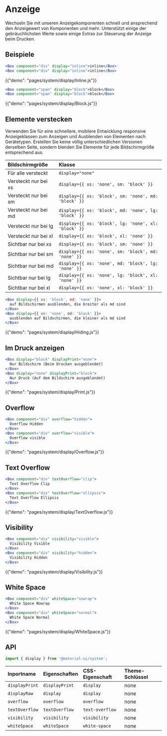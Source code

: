 # Anzeige

<p class="description">Wechseln Sie mit unseren Anzeigekomponenten schnell und ansprechend den Anzeigewert von Komponenten und mehr. Unterstützt einige der gebräuchlichsten Werte sowie einige Extras zur Steuerung der Anzeige beim Drucken.</p>

## Beispiele

```jsx
<Box component="div" display="inline">inline</Box>
<Box component="div" display="inline">inline</Box>
```

{{"demo": "pages/system/display/Inline.js"}}

```jsx
<Box component="span" display="block">block</Box>
<Box component="span" display="block">block</Box>
```

{{"demo": "pages/system/display/Block.js"}}

## Elemente verstecken

Verwenden Sie für eine schnellere, mobilere Entwicklung responsive Anzeigeklassen zum Anzeigen und Ausblenden von Elementen nach Gerätetypen. Erstellen Sie keine völlig unterschiedlichen Versionen derselben Seite, sondern blenden Sie Elemente für jede Bildschirmgröße entsprechend aus.

| Bildschirmgröße      | Klasse                                               |
|:-------------------- |:---------------------------------------------------- |
| Für alle versteckt   | `display="none"`                                     |
| Versteckt nur bei xs | `display={{ xs: 'none', sm: 'block' }}`              |
| Versteckt nur bei sm | `display={{ xs: 'block', sm: 'none', md: 'block' }}` |
| Versteckt nur bei md | `display={{ xs: 'block', md: 'none', lg: 'block' }}` |
| Versteckt nur bei lg | `display={{ xs: 'block', lg: 'none', xl: 'block' }}` |
| Versteckt nur bei xl | `display={{ xs: 'block', xl: 'none' }}`              |
| Sichtbar nur bei xs  | `display={{ xs: 'block', sm: 'none' }}`              |
| Sichtbar nur bei sm  | `display={{ xs: 'none', sm: 'block', md: 'none' }}`  |
| Sichtbar nur bei md  | `display={{ xs: 'none', md: 'block', lg: 'none' }}`  |
| Sichtbar nur bei lg  | `display={{ xs: 'none', lg: 'block', xl: 'none' }}`  |
| Sichtbar nur bei xl  | `display={{ xs: 'none', xl: 'block' }}`              |


```jsx
<Box display={{ xs: 'block', md: 'none' }}>
  auf Bildschirmen ausblenden, die breiter als md sind
</Box>
<Box display={{ xs: 'none', md: 'block' }}>
  ausblenden auf Bildschirmen, die kleiner als md sind
</Box>
```

{{"demo": "pages/system/display/Hiding.js"}}

## Im Druck anzeigen

```jsx
<Box display="block" displayPrint="none">
  Nur Bildschirm (Beim Drucken ausgeblendet)
</Box>
<Box display="none" displayPrint="block">
  Nur Druck (Auf dem Bildschirm ausgeblendet)
</Box>
```

{{"demo": "pages/system/display/Print.js"}}

## Overflow

```jsx
<Box component="div" overflow="hidden">
  Overflow Hidden
</Box>
<Box component="div" overflow="visible">
  Overflow visible
</Box>
```

{{"demo": "pages/system/display/Overflow.js"}}

## Text Overflow

```jsx
<Box component="div" textOverflow="clip">
  Text Overflow Clip
</Box>
<Box component="div" textOverflow="ellipsis">
  Text Overflow Ellipsis
</Box>
```

{{"demo": "pages/system/display/TextOverflow.js"}}

## Visibility

```jsx
<Box component="div" visibility="visible">
  Visibility Visible
</Box>
<Box component="div" visibility="hidden">
  Visibility Hidden
</Box>
```

{{"demo": "pages/system/display/Visibility.js"}}

## White Space

```jsx
<Box component="div" whiteSpace="nowrap">
  White Space Nowrap
</Box>
<Box component="div" whiteSpace="normal">
  White Space Normal
</Box>
```

{{"demo": "pages/system/display/WhiteSpace.js"}}

## API

```js
import { display } from '@material-ui/system';
```

| Inportname     | Eigenschaften  | CSS-Eigenschaft | Theme-Schlüssel |
|:-------------- |:-------------- |:--------------- |:--------------- |
| `displayPrint` | `displayPrint` | `display`       | none            |
| `displayRaw`   | `display`      | `display`       | none            |
| `overflow`     | `overflow`     | `overflow`      | none            |
| `textOverflow` | `textOverflow` | `text-overflow` | none            |
| `visibility`   | `visibility`   | `visibility`    | none            |
| `whiteSpace`   | `whiteSpace`   | `white-space`   | none            |